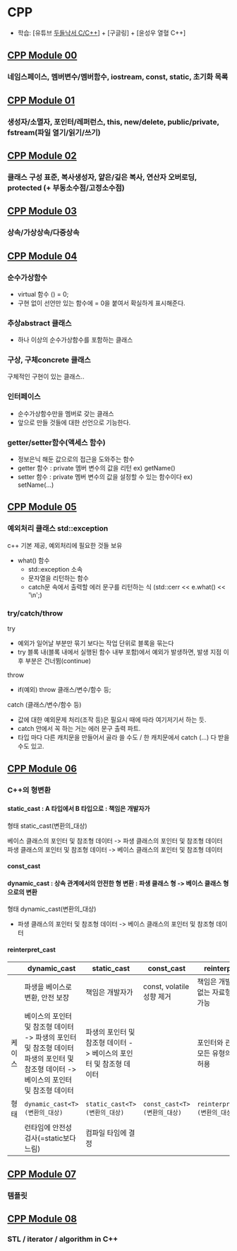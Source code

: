 # CPP
- 학습: [유튜브 [두들낙서 C/C++](https://www.youtube.com/watch?v=nYh7pEX9lAE&list=PLlJhQXcLQBJqywc5dweQ75GBRubzPxhAk&index=54)] + [구글링] + [윤성우 열혈 C++]

## [CPP Module 00](cpp00.md)
### 네임스페이스, 멤버변수/멤버함수, iostream, const, static, 초기화 목록

## [CPP Module 01](cpp01.md)
### 생성자/소멸자, 포인터/레퍼런스, this, new/delete, public/private, fstream(파일 열기/읽기/쓰기)

## [CPP Module 02](cpp02.md)
### 클래스 구성 표준, 복사생성자, 얕은/깊은 복사, 연산자 오버로딩, protected (+ 부동소수점/고정소수점)

## [CPP Module 03](cpp03.md)
### 상속/가상상속/다중상속

## [CPP Module 04](cpp04.md)

### 순수가상함수
- virtual 함수 () = 0;
- 구현 없이 선언만 있는 함수에 = 0을 붙여서 확실하게 표시해준다.

### 추상abstract 클래스
- 하나 이상의 순수가상함수를 포함하는 클래스

### 구상, 구체concrete 클래스
구체적인 구현이 있는 클래스..

### 인터페이스
- 순수가상함수만을 멤버로 갖는 클래스
- 앞으로 만들 것들에 대한 선언으로 기능한다.

### getter/setter함수(액세스 함수)

- 정보은닉 해둔 값으로의 접근을 도와주는 함수
- getter 함수 : private 멤버 변수의 값을 리턴 ex) getName()
- setter 함수 : private 멤버 변수의 값을 설정할 수 있는 함수이다 ex) setName(…)

## [CPP Module 05](cpp05.md)

### 예외처리 클래스 std::exception
c++ 기본 제공, 예외처리에 필요한 것들 보유
- what() 함수
  - std::exception 소속
  - 문자열을 리턴하는 함수
  - catch문 속에서 출력할 에러 문구를 리턴하는 식 (std::cerr << e.what() << '\n';)
  
### try/catch/throw

try
- 예외가 일어날 부분만 묶기 보다는 작업 단위로 블록을 묶는다
- try 블록 내(블록 내에서 실행된 함수 내부 포함)에서 예외가 발생하면, 발생 지점 이후 부분은 건너뜀(continue)

throw
- if(예외) throw 클래스/변수/함수 등;

catch (클래스/변수/함수 등)
- 값에 대한 예외문제 처리(조작 등)은 필요시 때에 따라 여기저기서 하는 듯. 
- catch 안에서 꼭 하는 거는 에러 문구 출력 파트.
- 타입 마다 다른 캐치문을 만들어서 골라 쓸 수도 / 한 캐치문에서 catch (...) 다 받을 수도 있고.

## [CPP Module 06](cpp06.md)

### C++의 형변환

#### static_cast : A 타입에서 B 타입으로 : 책임은 개발자가

형태 static_cast<T>(변환의_대상)
  
 베이스 클래스의 포인터 및 참조형 데이터 -> 파생 클래스의 포인터 및 참조형 데이터
 파생 클래스의 포인터 및 참조형 데이터 -> 베이스 클래스의 포인터 및 참조형 데이터

#### const_cast

#### dynamic_cast : 상속 관계에서의 안전한 형 변환 : 파생 클래스 형 -> 베이스 클래스 형으로의 변환
형태 dynamic_cast<T>(변환의_대상)

- 파생 클래스의 포인터 및 참조형 데이터 -> 베이스 클래스의 포인터 및 참조형 데이터


#### reinterpret_cast

| | dynamic_cast | static_cast | const_cast | reinterpret_cast |
|--|---|---|---|---|
| | 파생을 베이스로 변환, 안전 보장 | 책임은 개발자가 |const, volatile 성향 제거 | 책임은 개발자가, 상관없는 자료형으로 변환 가능 |
|케이스|베이스의 포인터 및 참조형 데이터 -> 파생의 포인터 및 참조형 데이터<br>파생의 포인터 및 참조형 데이터 -> 베이스의 포인터 및 참조형 데이터| 파생의 포인터 및 참조형 데이터 -> 베이스의 포인터 및 참조형 데이터||포인터와 관련이 있는 모든 유형의 형 변환을 허용| 
|형태|`dynamic_cast<T>(변환의_대상)`|`static_cast<T>(변환의_대상)`|`const_cast<T>(변환의_대상)`|`reinterpret_cast<T>(변환의_대상)`|
|| 런타임에 안전성 검사(=static보다 느림) | 컴파일 타임에 결정 | || 



## [CPP Module 07](cpp07.md)

### 템플릿



## [CPP Module 08](cpp08.md)
### STL / iterator / algorithm in C++
